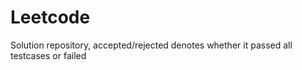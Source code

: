 # Leetcode
Solution repository, accepted/rejected denotes whether it passed all testcases or failed
